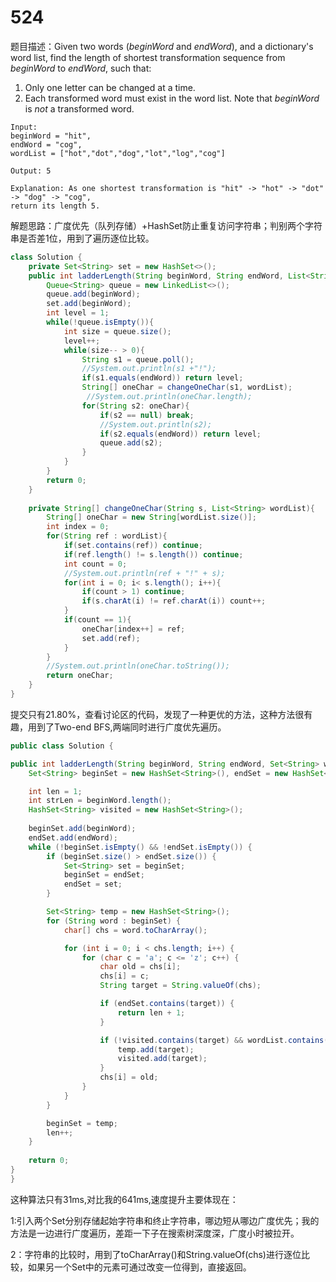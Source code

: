 # 524
题目描述：Given two words (*beginWord* and *endWord*), and a dictionary's word list, find the length of shortest transformation sequence from *beginWord* to *endWord*, such that:

  

1. Only one letter can be changed at a time.
2. Each transformed word must exist in the word list. Note that *beginWord* is *not* a transformed word.

```
Input:
beginWord = "hit",
endWord = "cog",
wordList = ["hot","dot","dog","lot","log","cog"]

Output: 5

Explanation: As one shortest transformation is "hit" -> "hot" -> "dot" -> "dog" -> "cog",
return its length 5.
```

解题思路：广度优先（队列存储）+HashSet防止重复访问字符串；判别两个字符串是否差1位，用到了遍历逐位比较。

```java
class Solution {
    private Set<String> set = new HashSet<>();
    public int ladderLength(String beginWord, String endWord, List<String> wordList) {
        Queue<String> queue = new LinkedList<>();
        queue.add(beginWord);
        set.add(beginWord);
        int level = 1;
        while(!queue.isEmpty()){
            int size = queue.size();
            level++;
            while(size-- > 0){
                String s1 = queue.poll();
                //System.out.println(s1 +"!");
                if(s1.equals(endWord)) return level;
                String[] oneChar = changeOneChar(s1, wordList);
                 //System.out.println(oneChar.length);
                for(String s2: oneChar){
                    if(s2 == null) break;
                    //System.out.println(s2);
                    if(s2.equals(endWord)) return level;
                    queue.add(s2);
                }
            }
        }
        return 0;
    }
    
    private String[] changeOneChar(String s, List<String> wordList){
        String[] oneChar = new String[wordList.size()];
        int index = 0;
        for(String ref : wordList){
            if(set.contains(ref)) continue;
            if(ref.length() != s.length()) continue;
            int count = 0;
            //System.out.println(ref + "!" + s);
            for(int i = 0; i< s.length(); i++){
                if(count > 1) continue;
                if(s.charAt(i) != ref.charAt(i)) count++; 
            }
            if(count == 1){
                oneChar[index++] = ref;
                set.add(ref);
            }
        }
        //System.out.println(oneChar.toString());
        return oneChar;
    }
}
```

提交只有21.80%，查看讨论区的代码，发现了一种更优的方法，这种方法很有趣，用到了Two-end BFS,两端同时进行广度优先遍历。

```java
public class Solution {

public int ladderLength(String beginWord, String endWord, Set<String> wordList) {
	Set<String> beginSet = new HashSet<String>(), endSet = new HashSet<String>();

	int len = 1;
	int strLen = beginWord.length();
	HashSet<String> visited = new HashSet<String>();
	
	beginSet.add(beginWord);
	endSet.add(endWord);
	while (!beginSet.isEmpty() && !endSet.isEmpty()) {
		if (beginSet.size() > endSet.size()) {
			Set<String> set = beginSet;
			beginSet = endSet;
			endSet = set;
		}

		Set<String> temp = new HashSet<String>();
		for (String word : beginSet) {
			char[] chs = word.toCharArray();

			for (int i = 0; i < chs.length; i++) {
				for (char c = 'a'; c <= 'z'; c++) {
					char old = chs[i];
					chs[i] = c;
					String target = String.valueOf(chs);

					if (endSet.contains(target)) {
						return len + 1;
					}

					if (!visited.contains(target) && wordList.contains(target)) {
						temp.add(target);
						visited.add(target);
					}
					chs[i] = old;
				}
			}
		}

		beginSet = temp;
		len++;
	}
	
	return 0;
}
}
```

这种算法只有31ms,对比我的641ms,速度提升主要体现在：

1:引入两个Set分别存储起始字符串和终止字符串，哪边短从哪边广度优先；我的方法是一边进行广度遍历，差距一下子在搜索树深度深，广度小时被拉开。

2：字符串的比较时，用到了toCharArray()和String.valueOf(chs)进行逐位比较，如果另一个Set中的元素可通过改变一位得到，直接返回。